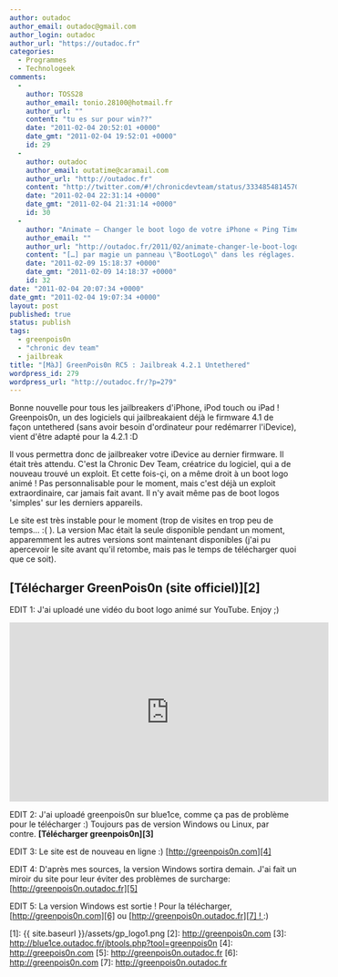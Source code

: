 ```yaml
---
author: outadoc
author_email: outadoc@gmail.com
author_login: outadoc
author_url: "https://outadoc.fr"
categories: 
  - Programmes
  - Technologeek
comments: 
  - 
    author: TOSS28
    author_email: tonio.28100@hotmail.fr
    author_url: ""
    content: "tu es sur pour win??"
    date: "2011-02-04 20:52:01 +0000"
    date_gmt: "2011-02-04 19:52:01 +0000"
    id: 29
  - 
    author: outadoc
    author_email: outatime@caramail.com
    author_url: "http://outadoc.fr"
    content: "http://twitter.com/#!/chronicdevteam/status/33348548145709056\\r\\nOui =)"
    date: "2011-02-04 22:31:14 +0000"
    date_gmt: "2011-02-04 21:31:14 +0000"
    id: 30
  - 
    author: "Animate – Changer le boot logo de votre iPhone « Ping Timeout"
    author_email: ""
    author_url: "http://outadoc.fr/2011/02/animate-changer-le-boot-logo-de-votre-iphone/"
    content: "[…] par magie un panneau \"BootLogo\" dans les réglages.  Par défaut, vous ne pouvez qu'utiliser soit le logo installé par GreenPois0n, soit le logo Apple […]"
    date: "2011-02-09 15:18:37 +0000"
    date_gmt: "2011-02-09 14:18:37 +0000"
    id: 32
date: "2011-02-04 20:07:34 +0000"
date_gmt: "2011-02-04 19:07:34 +0000"
layout: post
published: true
status: publish
tags: 
  - greenpois0n
  - "chronic dev team"
  - jailbreak
title: "[MàJ] GreenPois0n RC5 : Jailbreak 4.2.1 Untethered"
wordpress_id: 279
wordpress_url: "http://outadoc.fr/?p=279"
---
```

Bonne nouvelle pour tous les jailbreakers d'iPhone, iPod touch ou iPad ! Greenpois0n, un des logiciels qui jailbreakaient déjà le firmware 4.1 de façon untethered (sans avoir besoin d'ordinateur pour redémarrer l'iDevice), vient d'être adapté pour la 4.2.1 :D

Il vous permettra donc de jailbreaker votre iDevice au dernier firmware. Il était très attendu. C'est la Chronic Dev Team, créatrice du logiciel, qui a de nouveau trouvé un exploit. Et cette fois-çi, on a même droit à un boot logo animé ! Pas personnalisable pour le moment, mais c'est déjà un exploit extraordinaire, car jamais fait avant. Il n'y avait même pas de boot logos 'simples' sur les derniers appareils.

Le site est très instable pour le moment (trop de visites en trop peu de temps… :( ). La version Mac était la seule disponible pendant un moment, apparemment les autres versions sont maintenant disponibles (j'ai pu apercevoir le site avant qu'il retombe, mais pas le temps de télécharger quoi que ce soit).

## [Télécharger GreenPois0n (site officiel)][2]

EDIT 1: J'ai uploadé une vidéo du boot logo animé sur YouTube. Enjoy ;)

<iframe width="560" height="315" src="https://www.youtube-nocookie.com/embed/IRt0h-K9HjM" frameborder="0" allow="autoplay; encrypted-media" allowfullscreen></iframe>

EDIT 2: J'ai uploadé greenpois0n sur blue1ce, comme ça pas de problème pour le télécharger :) Toujours pas de version Windows ou Linux, par contre. **[Télécharger greenpois0n][3]**

EDIT 3: Le site est de nouveau en ligne :) [http://greenpois0n.com][4]

EDIT 4: D'après mes sources, la version Windows sortira demain. J'ai fait un miroir du site pour leur éviter des problèmes de surcharge: [http://greenpois0n.outadoc.fr][5]

EDIT 5: La version Windows est sortie ! Pour la télécharger, [http://greenpois0n.com][6] ou [http://greenpois0n.outadoc.fr][7] ! :)

[1]: {{ site.baseurl }}/assets/gp_logo1.png
[2]: http://greenpois0n.com
[3]: http://blue1ce.outadoc.fr/jbtools.php?tool=greenpois0n
[4]: http://greepois0n.com
[5]: http://greenpois0n.outadoc.fr
[6]: http://greenpois0n.com
[7]: http://greenpois0n.outadoc.fr
